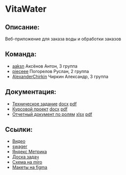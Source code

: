 # VitaWater
## Описание:
Веб-приложение для заказа воды и обработки заказов
## Команда:
- [aaksn](https://github.com/aaksn) Аксёнов Антон, 3 группа
- [pieceee](https://github.com/pieceee) Погорелов Руслан, 2 группа 
- [AlexanderChirkin](https://github.com/AlexanderChirkin) Чиркин Александр, 3 группа
## Документация:
* [Техническое задание](https://docs.google.com/document/d/1u0kDSUvv01ula2KouRajuPh3cq5oVCPktjze2UbnZyE/edit?usp=sharing)  [docx](https://github.com/pieceee/water-order/blob/master/%D0%94%D0%BE%D0%BA%D1%83%D0%BC%D0%B5%D0%BD%D1%82%D0%B0%D1%86%D0%B8%D1%8F/%D0%A2%D0%B5%D1%85%D0%BD%D0%B8%D1%87%D0%B5%D1%81%D0%BA%D0%BE%D0%B5%20%D0%B7%D0%B0%D0%B4%D0%B0%D0%BD%D0%B8%D0%B5.docx)  [pdf](https://github.com/pieceee/water-order/blob/master/%D0%94%D0%BE%D0%BA%D1%83%D0%BC%D0%B5%D0%BD%D1%82%D0%B0%D1%86%D0%B8%D1%8F/%D0%A2%D0%B5%D1%85%D0%BD%D0%B8%D1%87%D0%B5%D1%81%D0%BA%D0%BE%D0%B5%20%D0%B7%D0%B0%D0%B4%D0%B0%D0%BD%D0%B8%D0%B5.pdf)
* [Курсовой проект](https://docs.google.com/document/d/1KUpT9rLnC8bi-rGaVY-VzgFERTiuxMGNbd_s_VcxpDM/edit?usp=sharing)  [docx](https://github.com/pieceee/water-order/blob/master/%D0%94%D0%BE%D0%BA%D1%83%D0%BC%D0%B5%D0%BD%D1%82%D0%B0%D1%86%D0%B8%D1%8F/%D0%9A%D1%83%D1%80%D1%81%D0%BE%D0%B2%D0%BE%D0%B9%20%D0%BF%D1%80%D0%BE%D0%B5%D0%BA%D1%82.docx)  [pdf](https://github.com/pieceee/water-order/blob/master/%D0%94%D0%BE%D0%BA%D1%83%D0%BC%D0%B5%D0%BD%D1%82%D0%B0%D1%86%D0%B8%D1%8F/%D0%9A%D1%83%D1%80%D1%81%D0%BE%D0%B2%D0%BE%D0%B9%20%D0%BF%D1%80%D0%BE%D0%B5%D0%BA%D1%82.pdf)
* [Отчетный документ по ролям](https://docs.google.com/spreadsheets/d/1qmUdEJKdJxIzI3jNBFWtJlvHbtCjd9bD11nvo385bow/edit#gid=0) [xlsx](https://github.com/pieceee/water-order/blob/report/%D0%94%D0%BE%D0%BA%D1%83%D0%BC%D0%B5%D0%BD%D1%82%D0%B0%D1%86%D0%B8%D1%8F/%D0%9E%D1%82%D1%87%D0%B5%D1%82%D0%BD%D1%8B%D0%B9%20%D0%B4%D0%BE%D0%BA%D1%83%D0%BC%D0%B5%D0%BD%D1%82%20%D0%BF%D0%BE%20%D1%80%D0%BE%D0%BB%D1%8F%D0%BC.xlsx)  [pdf](https://github.com/pieceee/water-order/blob/report/%D0%94%D0%BE%D0%BA%D1%83%D0%BC%D0%B5%D0%BD%D1%82%D0%B0%D1%86%D0%B8%D1%8F/%D0%9E%D1%82%D1%87%D0%B5%D1%82%D0%BD%D1%8B%D0%B9%20%D0%B4%D0%BE%D0%BA%D1%83%D0%BC%D0%B5%D0%BD%D1%82%20%D0%BF%D0%BE%20%D1%80%D0%BE%D0%BB%D1%8F%D0%BC.pdf)
## Ссылки:
* [Видео](https://drive.google.com/file/d/1rygOOE_0rvVMB2xOqQnTivd0iA7nfh6J/view)
* [swager](http://waterorder.pythonanywhere.com/swagger/)
* [Яндекс Метрика](https://drive.google.com/file/d/1wqgORq97hlYq2HOAD9mHcB-Az7QImFga/view?usp=sharing)
* [Доска задач](https://app.gitkraken.com/glo/board/XlusZrAyDwAS5OXD)
* [Схема на miro](https://miro.com/app/board/o9J_kujdmc4=/)
* [Макеты на figma](https://www.figma.com/file/yzKRZE5neDyJiufaBD2fY2/%D0%97%D0%B0%D0%BA%D0%B0%D0%B7-%D0%B2%D0%BE%D0%B4%D1%8B?node-id=10%3A2)
